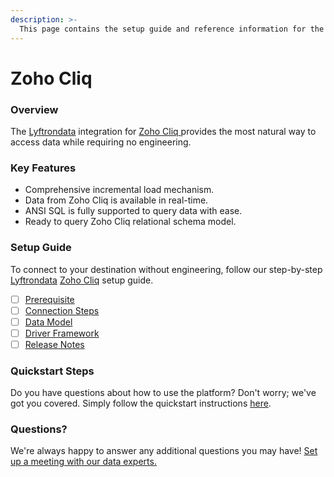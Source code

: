 ```yaml
---
description: >-
  This page contains the setup guide and reference information for the Zoho Cliq source connector.
---
```


# Zoho Cliq

### Overview

The [Lyftrondata](https://www.lyftrondata.com/) integration for [Zoho Cliq](https://www.lyftrondata.com/integration/zoho-cliq/)[ ](https://www.lyftrondata.com/integration/zoho-cliq/)provides the most natural way to access data while requiring no engineering.

### Key Features

* Comprehensive incremental load mechanism.
* Data from Zoho Cliq is available in real-time.&#x20;
* ANSI SQL is fully supported to query data with ease.
* Ready to query Zoho Cliq relational schema model.

### Setup Guide

To connect to your destination without engineering, follow our step-by-step [Lyftrondata](https://www.lyftrondata.com/)  [Zoho Cliq](https://www.lyftrondata.com/integration/zoho-cliq/) setup guide.

* [ ] [Prerequisite](../../business-analytics/zoho-cliq/prerequisite.md)
* [ ] [Connection Steps](../../business-analytics/zoho-cliq/connection-steps.md)
* [ ] [Data Model](../../business-analytics/zoho-cliq/data-model/)
* [ ] [Driver Framework](../../business-analytics/zoho-cliq/driver-framework/)
* [ ] [Release Notes](../../business-analytics/zoho-cliq/release-notes.md)

### Quickstart Steps

Do you have questions about how to use the platform? Don't worry; we've got you covered. Simply follow the quickstart instructions [here](../../../quickstart-steps.md).

### Questions? <a href="#questions" id="questions"></a>

We're always happy to answer any additional questions you may have! [Set up a meeting with our data experts.](https://www.lyftrondata.com/book-a-meeting/)

